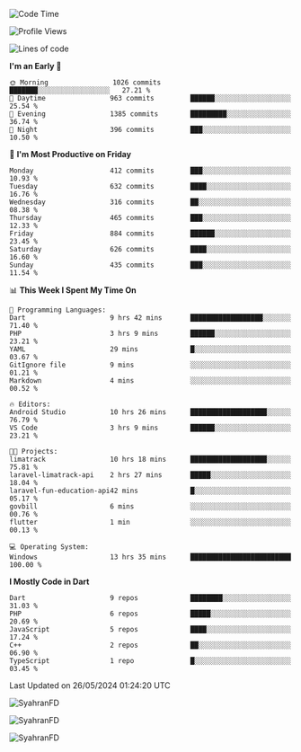 <!--START_SECTION:waka-->
![Code Time](http://img.shields.io/badge/Code%20Time-300%20hrs%2035%20mins-blue)

![Profile Views](http://img.shields.io/badge/Profile%20Views-0-blue)

![Lines of code](https://img.shields.io/badge/From%20Hello%20World%20I%27ve%20Written-1.6%20million%20lines%20of%20code-blue)

**I'm an Early 🐤** 

```text
🌞 Morning                1026 commits        ███████░░░░░░░░░░░░░░░░░░   27.21 % 
🌆 Daytime                963 commits         ██████░░░░░░░░░░░░░░░░░░░   25.54 % 
🌃 Evening                1385 commits        █████████░░░░░░░░░░░░░░░░   36.74 % 
🌙 Night                  396 commits         ███░░░░░░░░░░░░░░░░░░░░░░   10.50 % 
```
📅 **I'm Most Productive on Friday** 

```text
Monday                   412 commits         ███░░░░░░░░░░░░░░░░░░░░░░   10.93 % 
Tuesday                  632 commits         ████░░░░░░░░░░░░░░░░░░░░░   16.76 % 
Wednesday                316 commits         ██░░░░░░░░░░░░░░░░░░░░░░░   08.38 % 
Thursday                 465 commits         ███░░░░░░░░░░░░░░░░░░░░░░   12.33 % 
Friday                   884 commits         ██████░░░░░░░░░░░░░░░░░░░   23.45 % 
Saturday                 626 commits         ████░░░░░░░░░░░░░░░░░░░░░   16.60 % 
Sunday                   435 commits         ███░░░░░░░░░░░░░░░░░░░░░░   11.54 % 
```


📊 **This Week I Spent My Time On** 

```text
💬 Programming Languages: 
Dart                     9 hrs 42 mins       ██████████████████░░░░░░░   71.40 % 
PHP                      3 hrs 9 mins        ██████░░░░░░░░░░░░░░░░░░░   23.21 % 
YAML                     29 mins             █░░░░░░░░░░░░░░░░░░░░░░░░   03.67 % 
GitIgnore file           9 mins              ░░░░░░░░░░░░░░░░░░░░░░░░░   01.21 % 
Markdown                 4 mins              ░░░░░░░░░░░░░░░░░░░░░░░░░   00.52 % 

🔥 Editors: 
Android Studio           10 hrs 26 mins      ███████████████████░░░░░░   76.79 % 
VS Code                  3 hrs 9 mins        ██████░░░░░░░░░░░░░░░░░░░   23.21 % 

🐱‍💻 Projects: 
limatrack                10 hrs 18 mins      ███████████████████░░░░░░   75.81 % 
laravel-limatrack-api    2 hrs 27 mins       █████░░░░░░░░░░░░░░░░░░░░   18.04 % 
laravel-fun-education-api42 mins             █░░░░░░░░░░░░░░░░░░░░░░░░   05.17 % 
govbill                  6 mins              ░░░░░░░░░░░░░░░░░░░░░░░░░   00.76 % 
flutter                  1 min               ░░░░░░░░░░░░░░░░░░░░░░░░░   00.13 % 

💻 Operating System: 
Windows                  13 hrs 35 mins      █████████████████████████   100.00 % 
```

**I Mostly Code in Dart** 

```text
Dart                     9 repos             ████████░░░░░░░░░░░░░░░░░   31.03 % 
PHP                      6 repos             █████░░░░░░░░░░░░░░░░░░░░   20.69 % 
JavaScript               5 repos             ████░░░░░░░░░░░░░░░░░░░░░   17.24 % 
C++                      2 repos             ██░░░░░░░░░░░░░░░░░░░░░░░   06.90 % 
TypeScript               1 repo              █░░░░░░░░░░░░░░░░░░░░░░░░   03.45 % 
```




 Last Updated on 26/05/2024 01:24:20 UTC
<!--END_SECTION:waka-->

<p align="left">
  <img src="https://github-readme-stats.vercel.app/api/top-langs?username=SyahranFD&layout=donut&hide=C%2B%2B,CMake,css&show_icons=true&locale=en&&theme=blueberry" alt="SyahranFD" />
</p>

<p align="left">
  <img src="https://github-readme-stats.vercel.app/api?username=SyahranFD&show_icons=true&locale=en&theme=blueberry" alt="SyahranFD" />
</p>

<p align="left">
  <img src="https://streak-stats.demolab.com/?user=SyahranFD&theme=blueberry" alt="SyahranFD"/>
</p>
